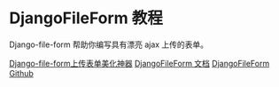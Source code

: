 # DjangoFileForm 教程

<show-structure depth="2"/>

Django-file-form 帮助你编写具有漂亮 ajax 上传的表单。


<seealso>
<category ref="ref_docs">
    <a href="https://mp.weixin.qq.com/s/FGVcvVxCGSSe7aN2D8o6MA">Django-file-form上传表单美化神器</a>
    <a href="https://mbraak.github.io/django-file-form/S">DjangoFileForm 文档</a>
</category>
<category ref="ref_github">
    <a href="https://github.com/mbraak/django-file-form">DjangoFileForm Github</a>
</category>
<category ref="ref_issues"></category>
<category ref="ref_hf"></category>
<category ref="ref_ms"></category>
</seealso>